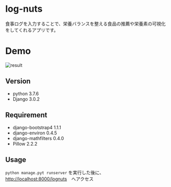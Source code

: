 # log-nuts
食事ログを入力することで、栄養バランスを整える食品の推薦や栄養素の可視化をしてくれるアプリです。

# Demo
![result](https://github.com/ta93nt/log-nuts/blob/media/demo/lognuts_200217.gif)

## Version
- python 3.7.6
- Django 3.0.2

## Requirement
- django-bootstrap4  1.1.1  
- django-environ     0.4.5  
- django-mathfilters 0.4.0
- Pillow 2.2.2

## Usage
`python manage.pyt runserver` を実行した後に、
<http://localhost:8000/lognuts>　へアクセス
